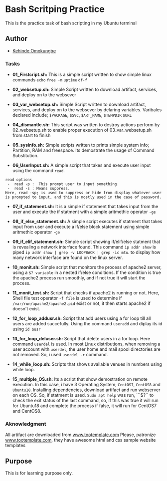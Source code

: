 # Bash Scritping Practice

This is the practice task of bash scripting  in my Ubuntu terminal 

## Author

- [Kehinde Omokungbe](https://www.github.com/OK-CodeClinic)
### Tasks
- **01_Firstcript.sh:** This is a simple script written to show simple linux commands 
```echo``` ```free -m``` ```uptime``` ```df-f```
- **02_websetup.sh:** Simple Script written to download artifact, services, and deploy on to the websever

- **03_var_websetup.sh:** Simple Script written to download artifact, services, and deploy on to the websever by delaring variables. Varibales declared include; ```$PACKAGE```, ```$SVC```, ```$ART_NAME```, ```$TEMPDIR``` ```$URL```

- **04_dismantle.sh:** This script was written to destroy actions perform by 02_websetup.sh to enable proper execution of 03_var_websetup.sh from start to finish

- **05_sysinfo.sh:** Simple scripts written to prints simple system info; Partition, RAM and freespace. Its demostrate the usage of Command Substitution.

- **06_UserInput.sh:** A simple script that takes and execute user input using the command ```read```.
```
read options
 -  read -p :  This prompt user to input something
 -  read -s : Means suppress. 
Here, read -sp; is used to suppress or hide from display whatever user is prompted to input, and this is mostly used in the case of password.
```
- **07_if_statement.sh:** It is a simple if statement that takes input from the user and execute the if statment with a simple aritmethic operator ```-ge```

- **08_if_else_statement.sh:** A simple script executes if statment that takes input from user and execute a if/else block statement using simple aritmethic operator  ```-ge```

- **09_if_elif_statement.sh:** Simple script showing if/elif/else statment that is revealing a network interface found. This command ```ip addr show``` is piped ```ip addr show | grep -v LOOPBACK | grep -ic mtu```. to display how many network interface are found on the linux server.

- **10_monit.sh:** Simple script that monitors the process of apache2 server, using a ```$? variable``` in a nested if/else conditions. If the condition is true the apache2 process run smoothly, and if not true it will start the process.

- **11_monit_test.sh:** Script that checks if apache2 is running or not. Here, Shell file test operator ```-f file``` is used to determine if ```/var/run/apache2/apache2.pid``` exist or not, it then starts apache2 if doesn't exist.

- **12_for_loop_addusr.sh:** Script that add users using a for loop till all users are added succefully. Using the command ```useradd``` and diplay its id using ```id $usr```

- **13_for_loop_deluser.sh:** Script that delete users in a for loop. Here command ```userdel``` is used. In most Linux distributions, when removing a user account with ```userdel```, the user home and mail spool directories are not removed. So, i used ```userdel -r``` command.

- **14_while_loop.sh:** Scripts that shows available venues in numbers using while loop.

- **15_multiple_OS.sh:** Its a script that show demostration on remote execution. In this case, i have 3 Operating System; ```CentOS7```, ```CentOS8``` and ```Ubuntu18```. Installing dependencies, download artifact and run webserver on each OS. So, if statment is used. ```Sudo apt help``` was run, ```$?`` to check the exit status of the last command, so, if this was true it will run for Ubuntu18 and complete the process if false, it will run for CentOS7 and CentOS8.

### Aknowledgment

All artifact are downloaded from www.tootemplate.com
Please, patronize www.tootemplate.com, they have awesome html and css sample website templates
## Purpose

This is for learning purpose only.

